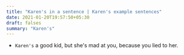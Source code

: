 ```yaml
---
title: "Karen's in a sentence | Karen's example sentences"
date: 2021-01-20T19:57:50+05:30
draft: falses
summary: "Karen's"
---
```

- `Karen's` a good kid, but she's mad at you, because you lied to her.
                 
